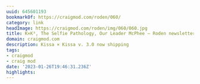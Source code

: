 ```yaml
---
uuid: 645601193
bookmarkOf: https://craigmod.com/roden/060/
category: link
headImage: https://craigmod.com/roden/img/060/060.jpg
title: K×K³, The Selfie Pathology, Our Leader McPhee — Roden newsletter issue 060
domain: craigmod.com
description: Kissa × Kissa v. 3.0 now shipping
tags:
- craigmod
- craig mod
date: '2023-01-26T19:46:31.236Z'
highlights: 
---
```



